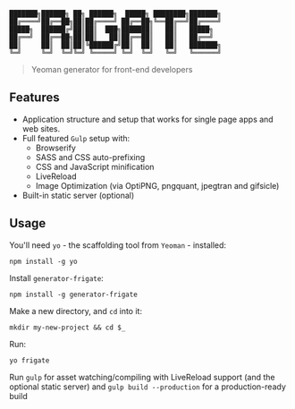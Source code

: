 ```
███████╗██████╗ ██╗ ██████╗  █████╗ ████████╗███████╗
██╔════╝██╔══██╗██║██╔════╝ ██╔══██╗╚══██╔══╝██╔════╝
█████╗  ██████╔╝██║██║  ███╗███████║   ██║   █████╗  
██╔══╝  ██╔══██╗██║██║   ██║██╔══██║   ██║   ██╔══╝  
██║     ██║  ██║██║╚██████╔╝██║  ██║   ██║   ███████╗
╚═╝     ╚═╝  ╚═╝╚═╝ ╚═════╝ ╚═╝  ╚═╝   ╚═╝   ╚══════╝
```

> Yeoman generator for front-end developers

## Features

* Application structure and setup that works for single page apps and web sites.
* Full featured `Gulp` setup with:
  * Browserify
  * SASS and CSS auto-prefixing
  * CSS and JavaScript minification
  * LiveReload
  * Image Optimization (via OptiPNG, pngquant, jpegtran and gifsicle)
* Built-in static server (optional)


## Usage

You'll need `yo` - the scaffolding tool from `Yeoman` - installed:
```
npm install -g yo
```

Install `generator-frigate`:
```
npm install -g generator-frigate
```

Make a new directory, and `cd` into it:
```
mkdir my-new-project && cd $_
```

Run:
```
yo frigate
```

Run `gulp` for asset watching/compiling with LiveReload support (and the optional static server) and `gulp build --production` for a production-ready build
